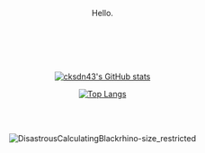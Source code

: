 <div align="center">

Hello.

<br/> <br/><br/><br/> 

[![cksdn43's GitHub stats](https://github-readme-stats.vercel.app/api?username=cksdn43&show_icons=true)](https://github.com/cksdn43)
  
[![Top Langs](https://github-readme-stats.vercel.app/api/top-langs/?username=cksdn43&langs_count=8)](https://github.com/cksdn43)

<br/><br/> 

![DisastrousCalculatingBlackrhino-size_restricted](https://user-images.githubusercontent.com/101384306/187433817-3604f246-f667-45af-acfe-a0b9d9882736.gif)
</div>
